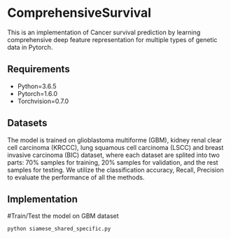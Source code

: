 # ComprehensiveSurvival
This is an implementation of Cancer survival prediction by learning comprehensive deep feature representation for multiple types of genetic data in Pytorch.
## Requirements
  * Python=3.6.5  
  * Pytorch=1.6.0  
  * Torchvision=0.7.0
## Datasets
The model is trained on glioblastoma multiforme (GBM), kidney renal clear cell carcinoma (KRCCC), lung squamous cell carcinoma (LSCC) and breast invasive carcinoma (BIC) dataset, where each dataset are splited into two parts: 70% samples for training, 20% samples for validation, and the rest samples for testing.  We utilize the classification accuracy, Recall, Precision to evaluate the performance of all the methods.
## Implementation

#Train/Test the model on GBM dataset

`` python siamese_shared_specific.py ``
